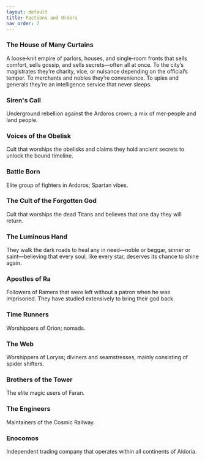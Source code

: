 ```yaml
---
layout: default
title: Factions and Orders
nav_order: 7
---
```


### The House of Many Curtains

A loose‑knit empire of parlors, houses, and single‑room fronts that sells comfort, sells gossip, and sells secrets—often all at once. To the city’s magistrates they’re charity, vice, or nuisance depending on the official’s temper. To merchants and nobles they’re convenience. To spies and generals they’re an intelligence service that never sleeps.

### Siren's Call

Underground rebellion against the Ardoros crown; a mix of mer‑people and land people.

### Voices of the Obelisk

Cult that worships the obelisks and claims they hold ancient secrets to unlock the bound timeline.

### Battle Born

Elite group of fighters in Ardoros; Spartan vibes.

### The Cult of the Forgotten God

Cult that worships the dead Titans and believes that one day they will return.

### The Luminous Hand

They walk the dark roads to heal any in need—noble or beggar, sinner or saint—believing that every soul, like every star, deserves its chance to shine again.

### Apostles of Ra

Followers of Ramera that were left without a patron when he was imprisoned. They have studied extensively to bring their god back.

### Time Runners

Worshippers of Orion; nomads.

### The Web

Worshippers of Loryss; diviners and seamstresses, mainly consisting of spider shifters.

### Brothers of the Tower

The elite magic users of Faran.

### The Engineers

Maintainers of the Cosmic Railway.

### Enocomos

Independent trading company that operates within all continents of Aldoria.
